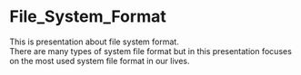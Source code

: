 # File_System_Format
This is presentation about file system format.
</br>
There are many types of system file format but in this presentation focuses on the most used system file format in our lives.
